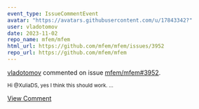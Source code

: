 ```yaml
---
event_type: IssueCommentEvent
avatar: "https://avatars.githubusercontent.com/u/17843342?"
user: vladotomov
date: 2023-11-02
repo_name: mfem/mfem
html_url: https://github.com/mfem/mfem/issues/3952
repo_url: https://github.com/mfem/mfem
---
```


<a href='https://github.com/vladotomov' target='_blank'>vladotomov</a> commented on issue <a href='https://github.com/mfem/mfem/issues/3952' target='_blank'>mfem/mfem#3952</a>.

<small>Hi @XuliaDS, yes I think this should work....</small>

<a href='https://github.com/mfem/mfem/issues/3952' target='_blank'>View Comment</a>